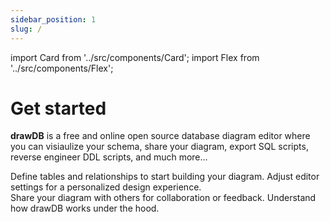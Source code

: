 ```yaml
---
sidebar_position: 1
slug: /
---
```


import Card from '../src/components/Card'; import Flex from '../src/components/Flex';

# Get started

**drawDB** is a free and online open source database diagram editor where you can visiaulize your schema, share your diagram, export SQL scripts, reverse engineer DDL scripts, and much more...

<Flex>
  <Card title="Create a Diagram" link="/docs/create-diagram">Define tables and relationships to start building your diagram.</Card>
  <Card title="Set Up the Editor" link="/docs/customizing-editor">Adjust editor settings for a personalized design experience.</Card>
</Flex>

<br/>

<Flex>
  <Card title="Share the Diagram" link="/docs/share">Share your diagram with others for collaboration or feedback.</Card>
  <Card title="How It All Works" link="/docs/how-it-works">Understand how drawDB works under the hood.</Card>
</Flex>
